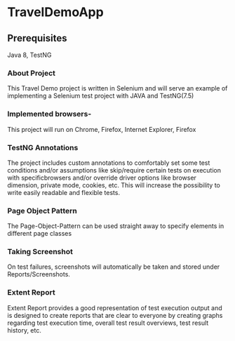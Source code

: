 # TravelDemoApp
## Prerequisites
Java 8, TestNG
### About Project
This Travel Demo  project is written in Selenium and will serve an example of implementing a Selenium test project with JAVA and TestNG(7.5)
### Implemented browsers-
This project will run on Chrome, Firefox, Internet Explorer, Firefox
### TestNG Annotations
The project includes custom annotations to comfortably set some test conditions and/or assumptions like skip/require certain tests on execution with specificbrowsers  and/or override driver options like browser dimension, private mode, cookies, etc. This will increase the possibility to write easily readable and flexible tests.
### Page Object Pattern
The Page-Object-Pattern can be used straight away to specify elements in different page classes
### Taking Screenshot
On test failures, screenshots will automatically be taken and stored under Reports/Screenshots.
### Extent Report
Extent Report provides a good representation of test execution output and is designed to create reports that are clear to everyone by creating graphs regarding test execution time, overall test result overviews, test result history, etc.
